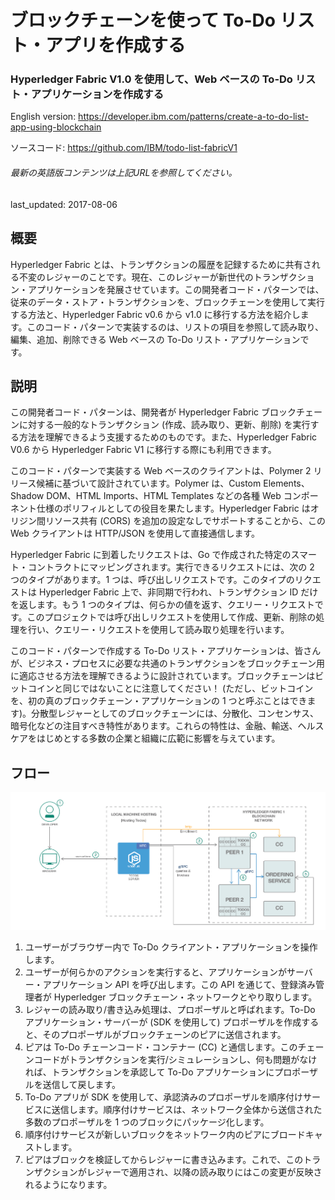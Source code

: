 # ブロックチェーンを使って To-Do リスト・アプリを作成する

### Hyperledger Fabric V1.0 を使用して、Web ベースの To-Do リスト・アプリケーションを作成する

English version: https://developer.ibm.com/patterns/create-a-to-do-list-app-using-blockchain
  
ソースコード: https://github.com/IBM/todo-list-fabricV1

###### 最新の英語版コンテンツは上記URLを参照してください。
last_updated: 2017-08-06

 
## 概要

Hyperledger Fabric とは、トランザクションの履歴を記録するために共有される不変のレジャーのことです。現在、このレジャーが新世代のトランザクション・アプリケーションを発展させています。この開発者コード・パターンでは、従来のデータ・ストア・トランザクションを、ブロックチェーンを使用して実行する方法と、Hyperledger Fabric v0.6 から v1.0 に移行する方法を紹介します。このコード・パターンで実装するのは、リストの項目を参照して読み取り、編集、追加、削除できる Web ベースの To-Do リスト・アプリケーションです。

## 説明

この開発者コード・パターンは、開発者が Hyperledger Fabric ブロックチェーンに対する一般的なトランザクション (作成、読み取り、更新、削除) を実行する方法を理解できるよう支援するためのものです。また、Hyperledger Fabric V0.6 から Hyperledger Fabric V1 に移行する際にも利用できます。

このコード・パターンで実装する Web ベースのクライアントは、Polymer 2 リリース候補に基づいて設計されています。Polymer は、Custom Elements、Shadow DOM、HTML Imports、HTML Templates などの各種 Web コンポーネント仕様のポリフィルとしての役目を果たします。Hyperledger Fabric はオリジン間リソース共有 (CORS) を追加の設定なしでサポートすることから、この Web クライアントは HTTP/JSON を使用して直接通信します。

Hyperledger Fabric に到着したリクエストは、Go で作成された特定のスマート・コントラクトにマッピングされます。実行できるリクエストには、次の 2 つのタイプがあります。1 つは、呼び出しリクエストです。このタイプのリクエストは Hyperledger Fabric 上で、非同期で行われ、トランザクション ID だけを返します。もう 1 つのタイプは、何らかの値を返す、クエリー・リクエストです。このプロジェクトでは呼び出しリクエストを使用して作成、更新、削除の処理を行い、クエリー・リクエストを使用して読み取り処理を行います。

このコード・パターンで作成する To-Do リスト・アプリケーションは、皆さんが、ビジネス・プロセスに必要な共通のトランザクションをブロックチェーン用に適応させる方法を理解できるように設計されています。ブロックチェーンはビットコインと同じではないことに注意してください！ (ただし、ビットコインを、初の真のブロックチェーン・アプリケーションの 1 つと呼ぶことはできます)。分散型レジャーとしてのブロックチェーンには、分散化、コンセンサス、暗号化などの注目すべき特性があります。これらの特性は、金融、輸送、ヘルスケアをはじめとする多数の企業と組織に広範に影響を与えています。

## フロー

![フロー](./images/a-to-list-app-using-blockchain.png)

1. ユーザーがブラウザー内で To-Do クライアント・アプリケーションを操作します。
1. ユーザーが何らかのアクションを実行すると、アプリケーションがサーバー・アプリケーション API を呼び出します。この API を通じて、登録済み管理者が Hyperledger ブロックチェーン・ネットワークとやり取りします。
1. レジャーの読み取り/書き込み処理は、プロポーザルと呼ばれます。To-Do アプリケーション・サーバーが (SDK を使用して) プロポーザルを作成すると、そのプロポーザルがブロックチェーンのピアに送信されます。
1. ピアは To-Do チェーンコード・コンテナー (CC) と通信します。このチェーンコードがトランザクションを実行/シミュレーションし、何も問題がなければ、トランザクションを承認して To-Do アプリケーションにプロポーザルを送信して戻します。
1. To-Do アプリが SDK を使用して、承認済みのプロポーザルを順序付けサービスに送信します。順序付けサービスは、ネットワーク全体から送信された多数のプロポーザルを 1 つのブロックにパッケージ化します。
1. 順序付けサービスが新しいブロックをネットワーク内のピアにブロードキャストします。
1. ピアはブロックを検証してからレジャーに書き込みます。これで、このトランザクションがレジャーで適用され、以降の読み取りにはこの変更が反映されるようになります。
